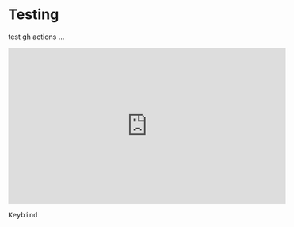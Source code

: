 # Testing
test gh actions
...


<iframe width="560" height="315" src="https://www.youtube-nocookie.com/embed/KQLPL1qRhn8" frameborder="0" allow="accelerometer; autoplay; encrypted-media; gyroscope; picture-in-picture" allowfullscreen></iframe>

<kbd>Keybind</kbd>
